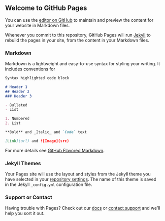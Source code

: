 ## Welcome to GitHub Pages

You can use the [editor on GitHub](https://github.com/Brunozhon/byder.js/edit/gh-pages/index.md) to maintain and preview the content for your website in Markdown files.

Whenever you commit to this repository, GitHub Pages will run [Jekyll](https://jekyllrb.com/) to rebuild the pages in your site, from the content in your Markdown files.

### Markdown

Markdown is a lightweight and easy-to-use syntax for styling your writing. It includes conventions for

```markdown
Syntax highlighted code block

# Header 1
## Header 2
### Header 3

- Bulleted
- List

1. Numbered
2. List

**Bold** and _Italic_ and `Code` text

[Link](url) and ![Image](src)
```

For more details see [GitHub Flavored Markdown](https://guides.github.com/features/mastering-markdown/).

### Jekyll Themes

Your Pages site will use the layout and styles from the Jekyll theme you have selected in your [repository settings](https://github.com/Brunozhon/byder.js/settings). The name of this theme is saved in the Jekyll `_config.yml` configuration file.

### Support or Contact

Having trouble with Pages? Check out our [docs](https://docs.github.com/categories/github-pages-basics/) or [contact support](https://github.com/contact) and we’ll help you sort it out.
